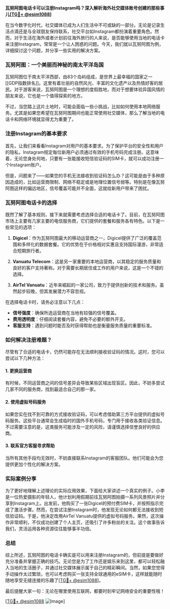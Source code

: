 **瓦努阿图电话卡可以注册Instagram吗？深入解析海外社交媒体账号创建的那些事儿[[TG💪+ @esim1088](https://t.me/s/esim1088)]**

在当今数字化时代，社交媒体已成为人们生活中不可或缺的一部分。无论是记录生活点滴还是与全球朋友保持联系，社交平台如Instagram都扮演着重要角色。然而，对于生活在海外或者计划前往海外旅行的人来说，是否能够使用当地的电话卡来注册Instagram，常常是一个让人困惑的问题。今天，我们就以瓦努阿图为例，详细探讨这个问题，并分享一些实用的解决方案。

### 瓦努阿图：一个美丽而神秘的南太平洋岛国

瓦努阿图位于南太平洋西部，由83个岛屿组成，是世界上最幸福的国家之一[[GDP指数排名]]。这里有着壮丽的自然风光、丰富的文化遗产以及热情好客的居民。对于游客来说，瓦努阿图是一个理想的度假胜地，而对于想要体验异国风情的朋友来说，它也是一个值得探索的地方。

不过，当您踏上这片土地时，可能会面临一些小挑战，比如如何使用本地网络服务。尤其是如果您希望在瓦努阿图期间也能正常使用社交媒体，那么了解当地的电话卡和网络环境就显得尤为重要了。

### 注册Instagram的基本要求

首先，让我们来看看Instagram对用户的基本要求。为了保护平台的安全性和用户的隐私，Instagram规定每位新用户必须通过有效的手机号码完成注册。这意味着，无论您身处何地，只要有一张能接收短信验证码的SIM卡，就可以成功注册一个Instagram账户。

但是，问题来了——如果您的手机无法接收到验证码怎么办？这可能是由于多种原因造成的，比如运营商限制、网络不稳定或是地理位置信号弱等。特别是在像瓦努阿图这样的偏远地区，信号覆盖可能并不全面，这就给新用户带来了困扰。

### 瓦努阿图电话卡的选择

既然了解了基本规则，接下来就需要考虑选择合适的电话卡了。目前，在瓦努阿图市场上主要有几家主要的电信服务商，它们提供的套餐和服务各有特色。以下是一些常见的选项：

1. **Digicel**：作为瓦努阿图最大的移动运营商之一，Digicel提供了广泛的覆盖范围和多样化的数据套餐。它的优势在于价格相对实惠且支持国际漫游，非常适合短期旅行者。
   
2. **Vanuatu Telecom**：这是另一家重要的本地运营商，以其稳定的服务质量和良好的客户支持著称。对于需要长期居住或工作的用户来说，这是一个不错的选择。

3. **AirTel Vanuatu**：近年来崛起的一家公司，致力于提供创新的技术和服务。虽然起步较晚，但其发展潜力不容忽视。

在选择电话卡时，请务必注意以下几点：
- **信号强度**：确保所选运营商在当地有较强的信号覆盖。
- **费用透明度**：仔细阅读套餐内容，避免不必要的额外开支。
- **客服支持**：遇到问题时能否及时获得帮助也是衡量服务质量的重要标准。

### 如何解决注册难题？

尽管有了合适的电话卡，仍然可能存在无法顺利接收验证码的情况。这时，您可以尝试以下几种方法：

#### 1. 更换运营商
有时候，不同运营商之间的信号差异会导致某些区域出现盲区。因此，不妨多尝试几家不同的服务商，找到最适合自己的那一家。

#### 2. 使用虚拟号码服务
如果您实在找不到可靠的方式接收验证码，可以考虑借助第三方平台提供的虚拟号码服务。这些平台通常会生成临时的国外手机号码，专门用于接收各类验证信息。不过需要注意的是，这类服务可能涉及一定的风险，请谨慎选择信誉良好的供应商。

#### 3. 联系官方客服寻求帮助
当所有其他手段均无效时，不妨直接联系Instagram的客服团队。他们可能会为您提供更加个性化的解决方案。

### 实际案例分享

为了更好地理解上述理论的实际应用效果，下面给大家讲述一个真实的例子。小李是一位热爱摄影的年轻人，他计划利用假期前往瓦努阿图拍摄一系列风景照片并分享到Instagram上。出发前，他购买了一张Digicel的预付费SIM卡，并按照指示完成了激活步骤。然而，在尝试注册Instagram时，他发现无论如何都无法接收到短信验证码。于是，他决定改用AirTel Vanuatu提供的虚拟号码服务。果然，这次操作非常顺利，不仅成功创建了个人主页，还吸引了许多粉丝的关注。这个故事告诉我们，灵活运用各种资源往往能够事半功倍。

### 总结

综上所述，瓦努阿图的电话卡确实是可以用来注册Instagram的，但前提是要做好充分准备并掌握正确的技巧。无论您是为了工作还是娱乐来到这里，都可以轻松融入当地的生活圈子，并通过社交媒体展示属于自己的精彩瞬间。当然，如果您觉得手动操作太过繁琐，也可以考虑购买一张支持全球通用的eSIM卡，这样就能随时随地享受无缝连接的乐趣了[[TG💪+ @esim1088](https://t.me/s/esim1088)]。

最后提醒大家一句：无论在哪里使用互联网，都要时刻牢记网络安全的重要性哦！

[[TG💪+ @esim1088](https://t.me/s/esim1088) ![Image](https://i.postimg.cc/4NQfJmqS/Snipaste-2025-05-13-00-14-12.png)]